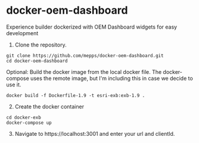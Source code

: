 # docker-oem-dashboard
Experience builder dockerized with OEM Dashboard widgets for easy development
1. Clone the repository.
```
git clone https://github.com/mepps/docker-oem-dashboard.git
cd docker-oem-dashboard
```
Optional: Build the docker image from the local docker file. The docker-compose uses the remote image, but I'm including this in case we decide to use it.
```
docker build -f Dockerfile-1.9 -t esri-exb:exb-1.9 .
```
2. Create the docker container
```
cd docker-exb
docker-compose up
```
3. Navigate to https://localhost:3001 and enter your url and clientId.
